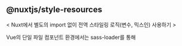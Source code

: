## @nuxtjs/style-resources

< Nuxt에서 별도의 import 없이 전역 스타일링 로직(변수, 믹스인) 사용하기 >

Vue의 단일 파일 컴포넌트 환경에서는 sass-loader를 통해 <style> 영역에 확장 CSS 문법을 사용할 수 있으므로, SCSS 등에서 지원하는 변수, 믹스인, 함수 등의 문법을 그대로 이용할 수 있습니다.

동일한 로직이 많아지게 되면 자연스럽게 프로젝트 내의 모든 변수/믹스인을 정의한 파일을 별도로 구성하게 됩니다. 이 경우에는 <style> 영역에 해당 파일을 import하여 동일하게 사용할 수 있습니다. 

하지만 이 역시도 컴포넌트 개수가 많아진다면, 변수나 믹스인을 사용하기 위해 각 컴포넌트에 import를 해야 하는 번거로운 과정을 거쳐야합니다.

따라서 이러한 문제를 해결하기 위해 @nuxtjs/style-resources 라는 모듈이 존재합니다. 해당 모듈을 설치하고, 자동으로 import하고 싶은 스타일링 로직 파일을 지정해두면, 앱을 빌드할 때 각각의 컴포넌트의 <style> 영역에 해당 스타일 파일들을 자동으로 import합니다.


### 설치
nuxt.config.js 파일의 buildModules 값에 @nuxtjs/style-resources를 추가하고, styleResources 값에 자동으로 import하고자 하는 파일을 설정합니다.

``` bash
{
  buildModules: [
    '@nuxtjs/style-resources',
  ],

  styleResources: {
   scss: [
     '@/assets/styles/_mixin.scss',
     '@/assets/styles/_colors.scss',
   ],
  }
}

```

### 사용

컴포넌트의 <style> 영역에서 @import 문을 사용하지 않고 외부에 있는 요소를 사용할 수 있습니다.


### 작동 방식과 주의사항

@nuxtjs/style-resources의 역할은, 빌드 과정에서 css를 번들링하기 이전에 nuxt.config.js의 styleResources에 추가했던 파일들을 각각의 .vue 파일의 <style> 영역에 자동으로 import하는 것입니다. 이렇게 자동으로 import를 한 이후에는 일반적인 빌드와 동일한 과정을 거칩니다.

주의할 점은 모든 컴포넌트의 <style> 영역에 동일한 css를 모두 import하므로, 만약 styleResources에 변수/믹스인/함수가 아닌 일반적인 스타일 규칙이 있을 경우 번들 사이즈와 HMR 성능에 문제를 일으킬 수 있습니다.

@nuxtjs/style-resources의 레포지토리에도 모듈로 사용할 css 파일에 "actual style"을 절대 사용하지 말라는 주의사항이 언급되어 있습니다.


### nuxt.config.js의 css 속성과의 차이점

먼저, nuxt.config.js의 css 속성에 추가한 파일은 글로벌 영역에 추가되기는 하지만, 각각의 vue 컴포넌트에서 별도로 import를 하지 않는 이상 css 속성에 추가한 파일의 변수, 믹스인, 함수 등에 접근할 수 없습니다.

css 속성에 추가한 파일(css, scss, sass, less, ...)과 각 .vue 컴포넌트의 <style>은 서로 독립적으로 컴파일 되기 때문입니다.


예를 들어, app.vue는 _mixin.scss와 독립적으로 css로 컴파일 될 것이므로, _mixin.scss를 컴포넌트 내에 직접 import하지 않는 이상 app.vue는 css로 컴파일이 완료된 버전의 _mixin.scss만 참조할 수 있을 것입니다. 따라서 _mixin.scss에 일반적인 스타일 규칙이 있다면 해당 페이지에 포함된 모든 컴포넌트가 영향을 받겠지만, 스타일 규칙이 아닌 변수/믹스인/함수의 정의는 css로 컴파일 되는 과정에서 사라질 것이므로 개별 컴포넌트에서 사용할 수 없습니다.


